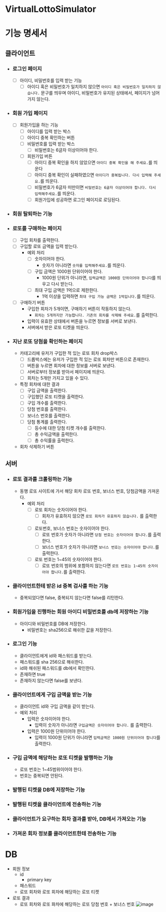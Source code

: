 # VirtualLottoSimulator


# 기능 명세서

## 클라이언트

* ### 로그인 페이지
	* [ ] 아이디, 비밀번호를 입력 받는 기능
		* [ ] 아이디 혹은 비밀번호가 일치하지 않으면 `아이디 혹은 비밀번호가 일치하지 않습니다.` 문구를 띄우며 아이디, 비밀번호가 유지된 상태에서, 페이지가 넘어가지 않는다.

* ### 회원 가입 페이지 
	* [ ] 회원가입을 하는 기능
		* [ ] 아이디를 입력 받는 박스
		* [ ] 아이디 중복 확인하는 버튼
		* [ ] 비밀번호를 입력 받는 박스
			* [ ] 비밀번호는 6글자 이상이어야 한다.
		* [ ] 회원가입 버튼
			* [ ] 아이디 중복 확인을 하지 않았으면 `아이디 중복 확인을 해 주세요.`를 띄운다
			* [ ] 아이디 중복 확인이 실패하였으면 `아이디가 중복됩니다. 다시 입력해 주세요.`를 띄운다.
			* [ ] 비밀번호가 6글자 미만이면 `비밀번호는 6글자 이상이어야 합니다. 다시 입력해주세요.`를 띄운다.
			* [ ] 회원가입에 성공하면 로그인 페이지로 로딩된다.
			      
* ### 회원 탈퇴하는 기능 
			      
* ### 로또를 구매하는 페이지
	* [ ] 구입 회차를 출력한다.
	* [ ] 구입할 로또 금액을 입력 받는다.
		* 예외 처리
			* [ ] 숫자이어야 한다.
				* 숫자가 아니라면 `숫자를 입력해주세요.`를 띄운다.
			* [ ] 구입 금액은 1000원 단위이어야 한다.
				* 1000원 단위가 아니라면, `입력금액은 1000원 단위이어야 합니다`를 띄우고 다시 받는다.
			* [ ] 최대 구입 금액은 1억으로 제한한다.
				* 1억 이상을 입력하면 `최대 구입 가능 금액은 1억입니다.`를 띄운다.
	* [ ] 구매하기 버튼
		* 구입한 회차가 5개이면, 구매하기 버튼이 작동하지 않는다.
			* `회차는 5개까지만 가능합니다. 기존의 회차를 삭제해 주세요.`를 출력한다.
		* 입력이 유효한 상태에서 버튼을 누르면  정보를 서버로 보낸다.
		* 서버에서 받은 로또 티켓을 띄운다.
		  
* ### 지난 로또 당첨을 확인하는 페이지
	* 카테고리에 유저가 구입한 적 있는 로또 회차 drop박스
		* [ ] 드롭박스에는 유저가 구입한 적 있는 로또 회차만 버튼으로 존재한다.
		* [ ] 버튼을 누르면 회차에 대한 정보를 서버로 보낸다.
		* [ ] 서버로부터 정보를 받아서 페이지에 띄운다.
		* [ ] 회차는 5개만 가지고 있을 수 있다. 
	      
	* 특정 회차에 대한 결과
		* [ ] 구입 금액을 출력한다.
		* [ ] 구입했던 로또 티켓을 출력한다.
		* [ ] 구입 개수를 출력한다.
		* [ ] 당첨 번호를 출력한다.
		* [ ] 보너스 번호를 출력한다.
		* [ ] 당첨 통계를 출력한다.
			* [ ] 등수에 대한 당첨 티켓 개수를 출력한다.
			* [ ] 총 수익금액을 출력한다.
			* [ ] 총 수익률을 출력한다.
	* 회차 삭제하기 버튼
## 서버

* ### 로또 결과를 크롤링하는 기능
	* 동행 로또 사이트에 가서 해당 회차 로또 번호, 보너스 번호, 당첨금액을 가져온다.
		* 예외 처리
			* [ ] 로또 회차는 숫자이어야 한다.
				* [ ] 회차가 유효하지 않으면 `로또 회차가 유효하지 않습니다.` 를 출력한다.
			* [ ] 로또번호, 보너스 번호는 숫자이어야 한다.
				* [ ] 로또 번호가 숫자가 아니라면 `당첨 번호는 숫자이어야 합니다.`를 출력한다.
				*  [ ] 보너스 번호가 숫자가 아니라면 `보너스 번호는 숫자이어야 합니다.`를 출력한다.
			* [ ] 로또 번호는  1~45의 숫자이어야 한다.
				* [ ] 로또 번호의 범위에 포함하지 않는다면 `로또 번호는 1~45의 숫자이어야 합니다.`를 출력한다.
				      
* ### 클라이언트한테 받은 id 중복 검사를 하는 기능
	* 중복되었다면 false, 중복되지 않는다면 false를 리턴한다.
	  				      
* ### 회원가입을 진행하는 회원 아이디 비밀번호를 db에 저장하는 기능
	* 아이디와 비밀번호를 DB에 저장한다.
		* 비밀번호는 sha256으로 해쉬한 값을 저장한다.
		  
* ### 로그인 기능
	* 클라이언트에게 id와 패스워드를 받는다.
	* 패스워드를 sha 256으로 해쉬한다.
	* id와 해쉬된 패스워드를 db에서 확인한다.
	* 존재하면 true
	* 존재하지 않는다면 false를 보낸다.
				      
* ### 클라이언트에게 구입 금액을 받는 기능
	* 클라이언트 id와 구입 금액을 같이 받는다.
	* 예외 처리
		* 입력은 숫자이어야 한다.
			* 입력이 숫자가 아니라면 `구입금액은 숫자이어야 합니다.` 를 출력한다.
		* 입력은 1000원 단위이어야 한다.
			* 입력이 1000원 단위가 아니라면 `입력금액은 1000원 단위이어야 합니다`를 출력한다.
			  
* ### 구입 금액에 해당하는 로또 티켓을 발행하는 기능
	* 로또 번호는 1~45범위이어야 한다.
	* 번호는 중복되면 안된다.
	  
* ### 발행된 티켓을 DB에 저장하는 기능
* ### 발행된 티켓을 클라이언트에 전송하는 기능
* ### 클라이언트가 요구하는 회차 결과를 받아, DB에서 가져오는 기능
* ### 가져온 회차 정보를 클라이언트한테 전송하는 기능
# DB

* 회원 정보
	* id
		* primary key
	* 패스워드
	* 로또 회차와 로또 회차에 해당하는 로또 티켓
* 로또 결과
	* 로또 회차와 로또 화차에 해당하는 로또 당첨 번호 + 보너스 번호
![image](https://github.com/yooooonshine/VirtualLottoSimulator/assets/108210104/71b16c85-c58b-4b66-9eb1-a261ba827610)

